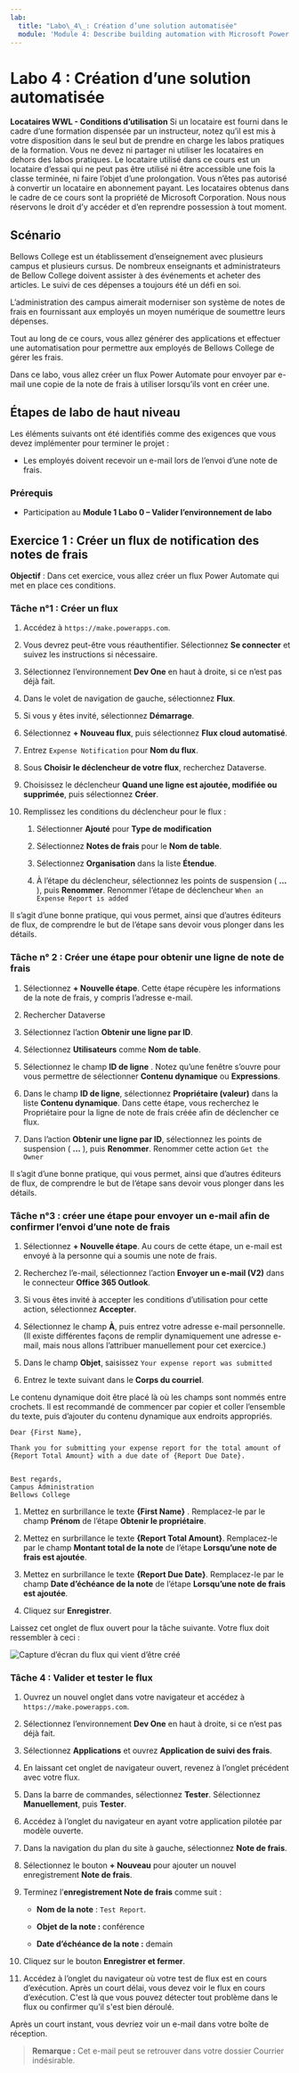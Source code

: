 ```yaml
---
lab:
  title: "Labo\_4\_: Création d’une solution automatisée"
  module: 'Module 4: Describe building automation with Microsoft Power Automate'
---
```


# Labo 4 : Création d’une solution automatisée

**Locataires WWL - Conditions d’utilisation** Si un locataire est fourni dans le cadre d’une formation dispensée par un instructeur, notez qu’il est mis à votre disposition dans le seul but de prendre en charge les labos pratiques de la formation. Vous ne devez ni partager ni utiliser les locataires en dehors des labos pratiques. Le locataire utilisé dans ce cours est un locataire d’essai qui ne peut pas être utilisé ni être accessible une fois la classe terminée, ni faire l’objet d’une prolongation. Vous n’êtes pas autorisé à convertir un locataire en abonnement payant. Les locataires obtenus dans le cadre de ce cours sont la propriété de Microsoft Corporation. Nous nous réservons le droit d’y accéder et d’en reprendre possession à tout moment. 

## Scénario

Bellows College est un établissement d’enseignement avec plusieurs campus et plusieurs cursus. De nombreux enseignants et administrateurs de Bellow College doivent assister à des événements et acheter des articles. Le suivi de ces dépenses a toujours été un défi en soi. 

L’administration des campus aimerait moderniser son système de notes de frais en fournissant aux employés un moyen numérique de soumettre leurs dépenses. 

Tout au long de ce cours, vous allez générer des applications et effectuer une automatisation pour permettre aux employés de Bellows College de gérer les frais. 

Dans ce labo, vous allez créer un flux Power Automate pour envoyer par e-mail une copie de la note de frais à utiliser lorsqu’ils vont en créer une.

## Étapes de labo de haut niveau

Les éléments suivants ont été identifiés comme des exigences que vous devez implémenter pour terminer le projet :

- Les employés doivent recevoir un e-mail lors de l’envoi d’une note de frais. 

### Prérequis

- Participation au **Module 1 Labo 0 – Valider l’environnement de labo**

## Exercice 1 : Créer un flux de notification des notes de frais

**Objectif** : Dans cet exercice, vous allez créer un flux Power Automate qui met en place ces conditions. 

### Tâche n°1 : Créer un flux

1. Accédez à `https://make.powerapps.com`.

1. Vous devrez peut-être vous réauthentifier. Sélectionnez **Se connecter** et suivez les instructions si nécessaire.

1. Sélectionnez l’environnement **Dev One** en haut à droite, si ce n’est pas déjà fait.

1. Dans le volet de navigation de gauche, sélectionnez **Flux**.

1. Si vous y êtes invité, sélectionnez **Démarrage**.

1. Sélectionnez **+ Nouveau flux**, puis sélectionnez **Flux cloud automatisé**.

1. Entrez `Expense Notification` pour **Nom du flux**.

1. Sous **Choisir le déclencheur de votre flux**, recherchez Dataverse.

1. Choisissez le déclencheur **Quand une ligne est ajoutée, modifiée ou supprimée**, puis sélectionnez **Créer**.

1. Remplissez les conditions du déclencheur pour le flux :

    1. Sélectionner **Ajouté** pour **Type de modification**
    
    1. Sélectionnez **Notes de frais** pour le **Nom de table**.

    1. Sélectionnez **Organisation** dans la liste **Étendue**.

    1. À l’étape du déclencheur, sélectionnez les points de suspension ( **...** ), puis **Renommer**. Renommer l’étape de déclencheur `When an Expense Report is added` 

Il s’agit d’une bonne pratique, qui vous permet, ainsi que d’autres éditeurs de flux, de comprendre le but de l’étape sans devoir vous plonger dans les détails.

### Tâche n° 2 : Créer une étape pour obtenir une ligne de note de frais

1. Sélectionnez **+ Nouvelle étape**. Cette étape récupère les informations de la note de frais, y compris l’adresse e-mail.

1. Rechercher Dataverse

1. Sélectionnez l’action **Obtenir une ligne par ID**.

1. Sélectionnez **Utilisateurs** comme **Nom de table**.

1. Sélectionnez le champ **ID de ligne** . Notez qu’une fenêtre s’ouvre pour vous permettre de sélectionner **Contenu dynamique** ou **Expressions**.

1. Dans le champ **ID de ligne**, sélectionnez **Propriétaire (valeur)** dans la liste **Contenu dynamique**. Dans cette étape, vous recherchez le Propriétaire pour la ligne de note de frais créée afin de déclencher ce flux. 

1. Dans l’action **Obtenir une ligne par ID**, sélectionnez les points de suspension ( **...** ), puis **Renommer**. Renommer cette action `Get the Owner`

Il s’agit d’une bonne pratique, qui vous permet, ainsi que d’autres éditeurs de flux, de comprendre le but de l’étape sans devoir vous plonger dans les détails.

### Tâche n°3 : créer une étape pour envoyer un e-mail afin de confirmer l’envoi d’une note de frais

1. Sélectionnez **+ Nouvelle étape**. Au cours de cette étape, un e-mail est envoyé à la personne qui a soumis une note de frais.

1. Recherchez l’e-mail, sélectionnez l’action **Envoyer un e-mail (V2)** dans le connecteur **Office 365 Outlook**.

1. Si vous êtes invité à accepter les conditions d’utilisation pour cette action, sélectionnez **Accepter**.

1. Sélectionnez le champ **À**, puis entrez votre adresse e-mail personnelle. (Il existe différentes façons de remplir dynamiquement une adresse e-mail, mais nous allons l’attribuer manuellement pour cet exercice.)  

1. Dans le champ **Objet**, saisissez `Your expense report was submitted`

1. Entrez le texte suivant dans le **Corps du courriel**.

Le contenu dynamique doit être placé là où les champs sont nommés entre crochets. Il est recommandé de commencer par copier et coller l’ensemble du texte, puis d’ajouter du contenu dynamique aux endroits appropriés.

    Dear {First Name},
    
    Thank you for submitting your expense report for the total amount of {Report Total Amount} with a due date of {Report Due Date}.
    
     
    Best regards,
    Campus Administration
    Bellows College

1. Mettez en surbrillance le texte **{First Name}** . Remplacez-le par le champ **Prénom** de l’étape **Obtenir le propriétaire**.

1. Mettez en surbrillance le texte **{Report Total Amount}**. Remplacez-le par le champ **Montant total de la note** de l’étape **Lorsqu’une note de frais est ajoutée**.

1. Mettez en surbrillance le texte **{Report Due Date}**. Remplacez-le par le champ **Date d’échéance de la note** de l’étape **Lorsqu’une note de frais est ajoutée**.

1. Cliquez sur **Enregistrer**.

Laissez cet onglet de flux ouvert pour la tâche suivante. Votre flux doit ressembler à ceci :

![Capture d’écran du flux qui vient d’être créé](media/lab-4-create-an-automated-solution-01.png)

### Tâche 4 : Valider et tester le flux

1. Ouvrez un nouvel onglet dans votre navigateur et accédez à `https://make.powerapps.com`.

1. Sélectionnez l’environnement **Dev One** en haut à droite, si ce n’est pas déjà fait.

1. Sélectionnez **Applications** et ouvrez **Application de suivi des frais**.

1. En laissant cet onglet de navigateur ouvert, revenez à l’onglet précédent avec votre flux.

1. Dans la barre de commandes, sélectionnez **Tester**. Sélectionnez **Manuellement**, puis **Tester**.

1. Accédez à l’onglet du navigateur en ayant votre application pilotée par modèle ouverte.

1. Dans la navigation du plan du site à gauche, sélectionnez **Note de frais**.

1. Sélectionnez le bouton **+ Nouveau** pour ajouter un nouvel enregistrement **Note de frais**.

1. Terminez l’**enregistrement Note de frais** comme suit :

    - **Nom de la note** : `Test Report`.

    - **Objet de la note :** conférence

    - **Date d’échéance de la note :** demain

1. Cliquez sur le bouton **Enregistrer et fermer**.

1. Accédez à l’onglet du navigateur où votre test de flux est en cours d’exécution. Après un court délai, vous devez voir le flux en cours d’exécution. C'est là que vous pouvez détecter tout problème dans le flux ou confirmer qu’il s'est bien déroulé.

Après un court instant, vous devriez voir un e-mail dans votre boîte de réception. 

>**Remarque :** Cet e-mail peut se retrouver dans votre dossier Courrier indésirable.
